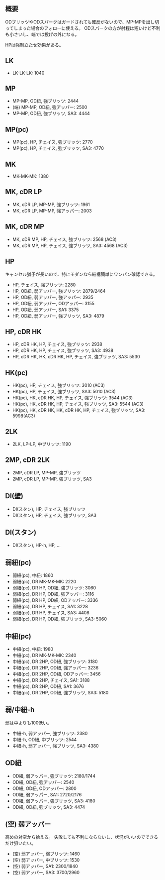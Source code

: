 ## 概要

ODブリッツやODスパークはガードされても確反がないので、MP-MPを出し切ってしまった場合のフォローに使える。
ODスパークの方が射程は短いけど不利も小さいし、端では投げの外になる。

HPは強制立たせ効果がある。

## LK

- LK-LK-LK: 1040

## MP

- MP-MP, OD紐, 強ブリッツ: 2444
- (端) MP-MP, OD紐, 強アッパー: 2500
- MP-MP, OD紐, 強ブリッツ, SA3: 4444

## MP(pc)

- MP(pc), HP, チェイス, 強ブリッツ: 2770
- MP(pc), HP, チェイス, 強ブリッツ, SA3: 4770

## MK

- MK-MK-MK: 1380

## MK, cDR LP

- MK, cDR LP, MP-MP, 強ブリッツ: 1961
- MK, cDR LP, MP-MP, 強アッパー: 2003

## MK, cDR MP

- MK, cDR MP, HP, チェイス, 強ブリッツ: 2568 (AC3)
- MK, cDR MP, HP, チェイス, 強ブリッツ, SA3: 4568 (AC3)

## HP

キャンセル猶予が長いので、特にモダンなら結構簡単にワンパン確認できる。

- HP, チェイス, 強ブリッツ: 2280
- HP, OD紐, 弱アッパー, 強ブリッツ: 2879/2464
- HP, OD紐, 弱アッパー, 強アッパー: 2935
- HP, OD紐, 弱アッパー, ODアッパー: 3155
- HP, OD紐, 弱アッパー, SA1: 3375
- HP, OD紐, 弱アッパー, 強ブリッツ, SA3: 4879

## HP, cDR HK

- HP, cDR HK, HP, チェイス, 強ブリッツ: 2938
- HP, cDR HK, HP, チェイス, 強ブリッツ, SA3: 4938
- HP, cDR HK, HK, cDR HK, HP, チェイス, 強ブリッツ, SA3: 5530

## HK(pc)

- HK(pc), HP, チェイス, 強ブリッツ: 3010 (AC3)
- HK(pc), HP, チェイス, 強ブリッツ, SA3: 5010 (AC3)
- HK(pc), HK, cDR HK, HP, チェイス, 強ブリッツ: 3544 (AC3)
- HK(pc), HK, cDR HK, HP, チェイス, 強ブリッツ, SA3: 5544 (AC3)
- HK(pc), HK, cDR HK, HK, cDR HK, HP, チェイス, 強ブリッツ, SA3: 5998(AC3)

## 2LK

- 2LK, LP-LP, 中ブリッツ: 1190

## 2MP, cDR 2LK

- 2MP, cDR LP, MP-MP, 強ブリッツ
- 2MP, cDR LP, MP-MP, 強ブリッツ, SA3

## DI(壁)

- DI(スタン), HP, チェイス, 強ブリッツ
- DI(スタン), HP, チェイス, 強ブリッツ, SA3

## DI(スタン)

- DI(スタン), HP-h, HP, ...

## 弱紐(pc)

- 弱紐(pc), 中紐: 1860
- 弱紐(pc), DR MK-MK-MK: 2220
- 弱紐(pc), DR HP, OD紐, 強ブリッツ: 3060
- 弱紐(pc), DR HP, OD紐, 強アッパー: 3116
- 弱紐(pc), DR HP, OD紐, ODアッパー: 3336
- 弱紐(pc), DR HP, チェイス, SA1: 3228
- 弱紐(pc), DR HP, チェイス, SA3: 4408
- 弱紐(pc), DR HP, OD紐, 強ブリッツ, SA3: 5060

## 中紐(pc)

- 中紐(pc), 中紐: 1980
- 中紐(pc), DR MK-MK-MK: 2340
- 中紐(pc), DR 2HP, OD紐, 強ブリッツ: 3180
- 中紐(pc), DR 2HP, OD紐, 強アッパー: 3236
- 中紐(pc), DR 2HP, OD紐, ODアッパー: 3456
- 中紐(pc), DR 2HP, チェイス, SA1: 3188
- 中紐(pc), DR 2HP, OD紐, SA1: 3676
- 中紐(pc), DR 2HP, OD紐, 強ブリッツ, SA3: 5180

## 弱/中紐-h

弱は中よりも100低い。

- 中紐-h, 弱アッパー, 強ブリッツ: 2380
- 中紐-h, OD紐, 中ブリッツ: 2544
- 中紐-h, 弱アッパー, 強ブリッツ, SA3: 4380

## OD紐

- OD紐, 弱アッパー, 強ブリッツ: 2180/1744
- OD紐, OD紐, 強アッパー: 2540
- OD紐, OD紐, ODアッパー: 2800
- OD紐, 弱アッパー, SA1: 2720/2176
- OD紐, 弱アッパー, 強ブリッツ, SA3: 4180
- OD紐, OD紐, 強ブリッツ, SA3: 4474

## (空) 弱アッパー

高めの対空から拾える。
失敗しても不利にならないし、状況がいいのでできるだけ狙いたい。

- (空) 弱アッパー, 弱ブリッツ: 1460
- (空) 弱アッパー, 中ブリッツ: 1530
- (空) 弱アッパー, SA1: 2300/1840
- (空) 弱アッパー, SA3: 3700/2960
